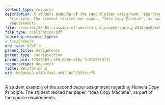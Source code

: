```yaml
---
content_type: resource
description: A student example of the second paper assignment regarding Hume's Copy
  Principle. The student recited her paper, "Idea Copy Machine", as part of the course
  requirements.
file: /courses/24-01-classics-of-western-philosophy-spring-2016/bc89ec98a7105d41cb139883302cecf5_MIT24_01S16_Paper2_Idea.pdf
file_type: application/pdf
learning_resource_types:
- Assignments
ocw_type: OCWFile
parent_title: Assignments
parent_type: CourseSection
parent_uid: 173df483-ce83-d43e-d35c-fd97a59f4ffc
resourcetype: Document
title: Recitation 2
uid: bc89ec98-a710-5d41-cb13-9883302cecf5
---
```

A student example of the second paper assignment regarding Hume's Copy Principle. The student recited her paper, "Idea Copy Machine", as part of the course requirements.

